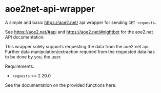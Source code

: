 # aoe2net-api-wrapper
 A simple and basic https://aoe2.net/ api wrapper for sending `GET requests`.
 
 See https://aoe2.net/#api and https://aoe2.net/#nightbot for the aoe2.net API documentation.
 
 This wrapper solely supports requesting the data from the aoe2.net api.
 Further data manipulation/extraction required from the requested data has to be done by you, the user.
 
 Requirements:
 
 - `requests` >= 2.20.0
 
 See the documentation on the provided functions here:
